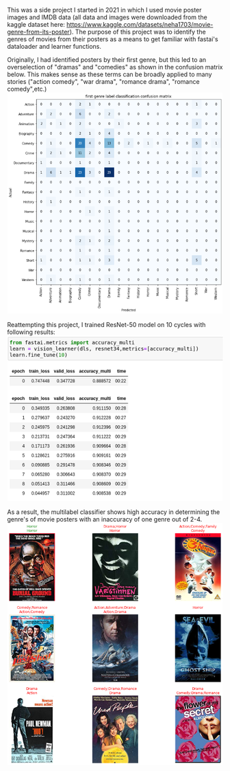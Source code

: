 This was a side project I started in 2021 in which I used movie poster images and IMDB data (all data and images were downloaded from the kaggle dataset here: https://www.kaggle.com/datasets/neha1703/movie-genre-from-its-poster). The purpose of this project was to identify the genres of movies from their posters as a means to get familiar with fastai's dataloader and learner functions.

Originally, I had identified posters by their first genre, but this led to an overselection of "dramas" and "comedies" as shown in the confusion matrix below. This makes sense as these terms can be broadly applied to many stories ("action comedy", "war drama", "romance drama", "romance comedy",etc.)
<img src="/first label confusion matrix.png" alt="confusion matrix generated from fastai training of movie posters and first genre labels"/>


Reattempting this project, I trained ResNet-50 model on 10 cycles with following results:
<img src="/Screenshot 2023-04-10 at 23-12-10 movie poster project multilabel - Jupyter Notebook.png" alt="fastai training and validation losses for 10 cycles"/>

As a result, the multilabel classifier shows high accuracy in determining the genre's of movie posters with an inaccuracy of one genre out of 2-4.
<img src="/multilabel classifier.png" alt="fastai classifier results"/>
